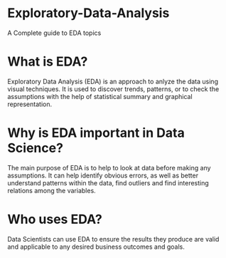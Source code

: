 # Exploratory-Data-Analysis
A Complete guide to EDA topics
# What is EDA?
Exploratory Data Analysis (EDA) is an approach to anlyze the data using visual techniques. It is used to discover trends, patterns, or to check the assumptions with the help of statistical summary and graphical representation.
# Why is EDA important in Data Science?
The main purpose of EDA is to help to look at data before making any assumptions. It can help identify obvious errors, as well as better understand patterns within the data, find outliers and find interesting relations among the variables.
# Who uses EDA?
Data Scientists can use EDA to ensure the results they produce are valid and applicable to any desired business outcomes and goals.
